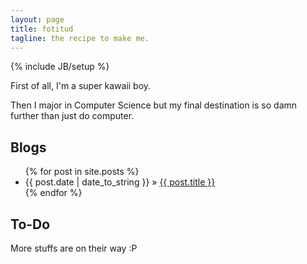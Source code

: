 ```yaml
---
layout: page
title: fotitud
tagline: the recipe to make me.
---
```

{% include JB/setup %}

First of all, I'm a super kawaii boy.

Then I major in Computer Science but my final destination is so damn further than just do computer.
    
## Blogs

<ul class="posts">
  {% for post in site.posts %}
    <li><span>{{ post.date | date_to_string }}</span> &raquo; <a href="{{ BASE_PATH }}{{ post.url }}">{{ post.title }}</a></li>
  {% endfor %}
</ul>

## To-Do

More stuffs are on their way :P



